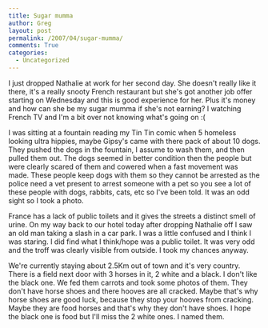 ```yaml
---
title: Sugar mumma
author: Greg
layout: post
permalink: /2007/04/sugar-mumma/
comments: True
categories:
  - Uncategorized
---
```

I just dropped Nathalie at work for her second day. She doesn't really like it there, it's a really snooty French restaurant but she's got another job offer starting on Wednesday and this is good experience for her. Plus it's money and how can she be my sugar mumma if she's not earning? I watching French TV and I'm a bit over not knowing what's going on :(

I was sitting at a fountain reading my Tin Tin comic when 5 homeless looking ultra hippies, maybe Gipsy's came with there pack of about 10 dogs. They pushed the dogs in the fountain, I assume to wash them, and then pulled them out. The dogs seemed in better condition then the people but were clearly scared of them and cowered when a fast movement was made. These people keep dogs with them so they cannot be arrested as the police need a vet present to arrest someone with a pet so you see a lot of these people with dogs, rabbits, cats, etc so I've been told. It was an odd sight so I took a photo.

France has a lack of public toilets and it gives the streets a distinct smell of urine. On my way back to our hotel today after dropping Nathalie off I saw an old man taking a slash in a car park. I was a little confused and I think I was staring. I did find what I think/hope was a public toilet. It was very odd and the troff was clearly visible from outside. I took my chances anyway.

We're currently staying about 2.5Km out of town and it's very country. There is a field next door with 3 horses in it, 2 white and a black. I don't like the black one. We fed them carrots and took some photos of them. They don't have horse shoes and there hooves are all cracked. Maybe that's why horse shoes are good luck, because they stop your hooves from cracking. Maybe they are food horses and that's why they don't have shoes. I hope the black one is food but I'll miss the 2 white ones. I named them.